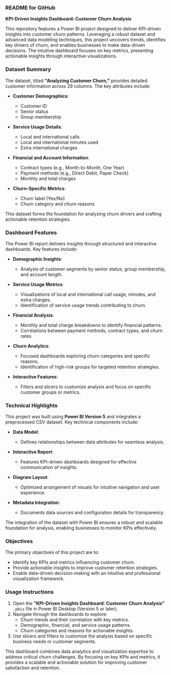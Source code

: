 ### README for GitHub  

**KPI-Driven Insights Dashboard: Customer Churn Analysis**  

This repository features a Power BI project designed to deliver KPI-driven insights into customer churn patterns. Leveraging a robust dataset and advanced data modeling techniques, this project uncovers trends, identifies key drivers of churn, and enables businesses to make data-driven decisions. The intuitive dashboard focuses on key metrics, presenting actionable insights through interactive visualizations.  



### Dataset Summary  

The dataset, titled **"Analyzing Customer Churn,"** provides detailed customer information across 29 columns. The key attributes include:  

- **Customer Demographics**:  
  - Customer ID  
  - Senior status  
  - Group membership  

- **Service Usage Details**:  
  - Local and international calls  
  - Local and international minutes used  
  - Extra international charges  

- **Financial and Account Information**:  
  - Contract types (e.g., Month-to-Month, One Year)  
  - Payment methods (e.g., Direct Debit, Paper Check)  
  - Monthly and total charges  

- **Churn-Specific Metrics**:  
  - Churn label (Yes/No)  
  - Churn category and churn reasons  

This dataset forms the foundation for analyzing churn drivers and crafting actionable retention strategies.  



### Dashboard Features  

The Power BI report delivers insights through structured and interactive dashboards. Key features include:  

- **Demographic Insights**:  
  - Analysis of customer segments by senior status, group membership, and account length.  

- **Service Usage Metrics**:  
  - Visualizations of local and international call usage, minutes, and extra charges.  
  - Identification of service usage trends contributing to churn.  

- **Financial Analysis**:  
  - Monthly and total charge breakdowns to identify financial patterns.  
  - Correlations between payment methods, contract types, and churn rates.  

- **Churn Analytics**:  
  - Focused dashboards exploring churn categories and specific reasons.  
  - Identification of high-risk groups for targeted retention strategies.  

- **Interactive Features**:  
  - Filters and slicers to customize analysis and focus on specific customer groups or metrics.  



### Technical Highlights  

This project was built using **Power BI Version 5** and integrates a preprocessed CSV dataset. Key technical components include:  

- **Data Model**:  
  - Defines relationships between data attributes for seamless analysis.  

- **Interactive Report**:  
  - Features KPI-driven dashboards designed for effective communication of insights.  

- **Diagram Layout**:  
  - Optimized arrangement of visuals for intuitive navigation and user experience.  

- **Metadata Integration**:  
  - Documents data sources and configuration details for transparency.  

The integration of the dataset with Power BI ensures a robust and scalable foundation for analysis, enabling businesses to monitor KPIs effectively.  



### Objectives  

The primary objectives of this project are to:  

- Identify key KPIs and metrics influencing customer churn.  
- Provide actionable insights to improve customer retention strategies.  
- Enable data-driven decision-making with an intuitive and professional visualization framework.  



### Usage Instructions  

1. Open the **"KPI-Driven Insights Dashboard: Customer Churn Analysis"** `.pbix` file in Power BI Desktop (Version 5 or later).  
2. Navigate through the dashboards to explore:  
   - Churn trends and their correlation with key metrics.  
   - Demographic, financial, and service usage patterns.  
   - Churn categories and reasons for actionable insights.  
3. Use slicers and filters to customize the analysis based on specific business needs or customer segments.  


This dashboard combines data analytics and visualization expertise to address critical churn challenges. By focusing on key KPIs and metrics, it provides a scalable and actionable solution for improving customer satisfaction and retention.  

